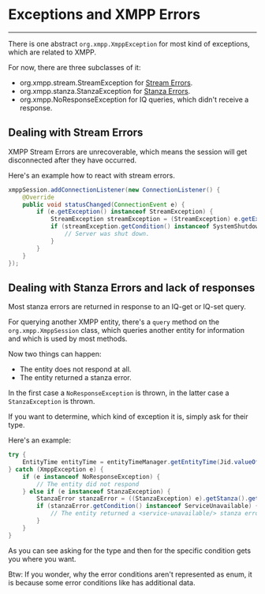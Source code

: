 # Exceptions and XMPP Errors
---

There is one abstract ```org.xmpp.XmppException``` for most kind of exceptions, which are related to XMPP.

For now, there are three subclasses of it:

* org.xmpp.stream.StreamException for [Stream Errors][Stream Errors].
* org.xmpp.stanza.StanzaException for [Stanza Errors][Stanza Errors].
* org.xmpp.NoResponseException for IQ queries, which didn't receive a response.


## Dealing with Stream Errors

XMPP Stream Errors are unrecoverable, which means the session will get disconnected after they have occurred.

Here's an example how to react with stream errors.

```java
xmppSession.addConnectionListener(new ConnectionListener() {
    @Override
    public void statusChanged(ConnectionEvent e) {
        if (e.getException() instanceof StreamException) {
            StreamException streamException = (StreamException) e.getException();
            if (streamException.getCondition() instanceof SystemShutdown) {
                // Server was shut down.
            }
        }
    }
});
```

## Dealing with Stanza Errors and lack of responses

Most stanza errors are returned in response to an IQ-get or IQ-set query.

For querying another XMPP entity, there's a ```query``` method on the ```org.xmpp.XmppSession``` class, which queries another entity for information and which is used by most methods.

Now two things can happen:
* The entity does not respond at all.
* The entity returned a stanza error.

In the first case a ```NoResponseException``` is thrown, in the latter case a ```StanzaException``` is thrown.

If you want to determine, which kind of exception it is, simply ask for their type.

Here's an example:

```java
try {
    EntityTime entityTime = entityTimeManager.getEntityTime(Jid.valueOf("juliet@example.net/balcony"));
} catch (XmppException e) {
    if (e instanceof NoResponseException) {
        // The entity did not respond
    } else if (e instanceof StanzaException) {
        StanzaError stanzaError = ((StanzaException) e).getStanza().getError();
        if (stanzaError.getCondition() instanceof ServiceUnavailable) {
            // The entity returned a <service-unavailable/> stanza error.
        }
    }
}
```

As you can see asking for the type and then for the specific condition gets you where you want.

Btw: If you wonder, why the error conditions aren't represented as enum, it is because some error conditions like <gone/> has additional data.


[Stream Errors]: http://xmpp.org/rfcs/rfc6120.html#streams-error "Stream Errors"
[Stanza Errors]: http://xmpp.org/rfcs/rfc6120.html#stanzas-error "Stanza Errors"
